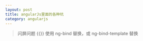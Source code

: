 ```yaml
---
layout: post
title: angularJs里面的各种坑
category: angularjs
---
```


>闪屏问题
 {{}} 使用 ng-bind 替换，或 ng-bind-template 替换
